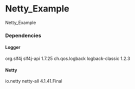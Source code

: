 # Netty_Example
Netty_Example

### Dependencies
#### Logger
<dependency>
  <groupId>org.slf4j</groupId>
  <artifactId>slf4j-api</artifactId>
  <version>1.7.25</version>
</dependency>

<dependency>
  <groupId>ch.qos.logback</groupId>
  <artifactId>logback-classic</artifactId>
  <version>1.2.3</version>
</dependency>

#### Netty
<dependency>
   <groupId>io.netty</groupId>
   <artifactId>netty-all</artifactId>
   <version>4.1.41.Final</version>
</dependency>
